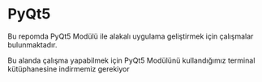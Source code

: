 # PyQt5
Bu repomda PyQt5 Modülü ile alakalı uygulama geliştirmek için çalışmalar bulunmaktadır.

Bu alanda çalışma yapabilmek için PyQt5 Modülünü kullandığımız terminal kütüphanesine indirmemiz gerekiyor 
